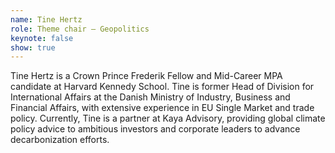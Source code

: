 ```yaml
---
name: Tine Hertz
role: Theme chair – Geopolitics
keynote: false
show: true
---
```


Tine Hertz is a Crown Prince Frederik Fellow and Mid-Career MPA candidate at Harvard Kennedy School. Tine is former Head of Division for International Affairs at the Danish Ministry of Industry, Business and Financial Affairs, with extensive experience in EU Single Market and trade policy. Currently, Tine is a partner at Kaya Advisory, providing global climate policy advice to ambitious investors and corporate leaders to advance decarbonization efforts.